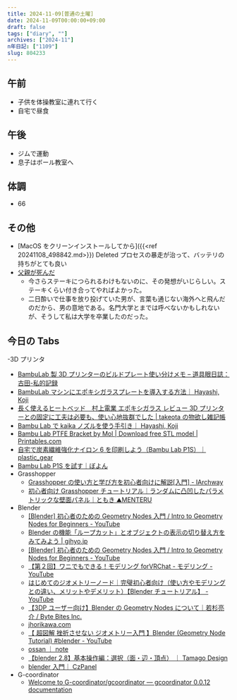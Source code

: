 ```yaml
---
title: 2024-11-09[普通の土曜]
date: 2024-11-09T00:00:00+09:00
draft: false
tags: ["diary", ""]
archives: ["2024-11"]
n年日記: ["1109"]
slug: 804233
---
```


## 午前

- 子供を体操教室に連れて行く
- 自宅で昼食

## 午後

- ジムで運動
- 息子はボール教室へ

## 体調

- 66

## その他

- [MacOS をクリーンインストールしてから]({{<ref 20241108_498842.md>}}) Deleted プロセスの暴走が治って、バッテリの持ちがとても良い
- [父親が死んだ](https://inukawatama.com/father/)
  - 今さらステーキにつられるわけもないのに、その発想がいじらしい。ステーキくらい付き合ってやればよかった。
  - 二日酔いで仕事を放り投げていた男が、言葉も通じない海外へと飛んだのだから、男の意地である。名門大学とまでは呼べないかもしれないが、そうして私は大学を卒業したのだった。

## 今日の Tabs

-3D プリンタ

- [BambuLab 製 3D プリンターのビルドプレート使い分けメモ – 道具眼日誌：古田-私的記録](https://do-gugan.com/~furuta/archives/2024/03/bambulab_buildplates.html)
- [BambuLab マシンにエポキシガラスプレートを導入する方法｜ Hayashi, Koji](https://note.com/tellus1019/n/n1edfd12af904)
- [長く使えるヒートベッド　村上電業 エポキシガラス レビュー 3D プリンターとの固定に工夫は必要も、使い心地抜群でした | takeota の物欲し雑記帳](https://monohoshi.blog/glass-epoxy/)
- [Bambu Lab で kaika ノズルを使う手引き｜ Hayashi, Koji](https://note.com/tellus1019/n/na9c87516d5c1#bcd3775e-cd3c-4f64-a978-75bcb46a4b11)
- [Bambu Lab PTFE Bracket by Mol | Download free STL model | Printables.com](https://www.printables.com/model/330471-bambu-lab-ptfe-bracket)
- [自宅で炭素繊維強化ナイロン 6 を印刷しよう（Bambu Lab P1S）｜ plastic_gear](https://note.com/plastic_gear/n/n46f8f29894d4)
- [Bambu Lab P1S を試す｜ぼよん](https://note.com/boyon/n/n74e4eb8d96c1)
- Grasshopper
  - [Grasshopper の使い方と学び方を初心者向けに解説[入門] - IArchway](https://iarchway.com/how_to_use_grasshopper/)
  - [初心者向け Grasshopper チュートリアル｜ランダムに凸凹したパラメトリックな壁面パネル｜ともき ⛰️MENTERU](https://note.com/menteru_inoue/n/ne3bc5d197c98)
- Blender
  - [[Blender] 初心者のための Geometry Nodes 入門 / Intro to Geometry Nodes for Beginners - YouTube](https://www.youtube.com/watch?v=yQgfsVy62Sw)
  - [Blender の機能「ループカット」とオブジェクトの表示の切り替え方をみてみよう | gihyo.jp](https://gihyo.jp/article/2023/04/blender-basics-07?summary)
  - [[Blender] 初心者のための Geometry Nodes 入門 / Intro to Geometry Nodes for Beginners - YouTube](https://www.youtube.com/watch?v=yQgfsVy62Sw&t=1504s)
  - [【第２回】ワニでもできる！モデリング forVRChat - モデリング - YouTube](https://www.youtube.com/watch?v=Stms6M99Flo)
  - [はじめてのジオメトリーノード｜完璧初心者向け（使い方やモデリングとの違い、メリットやデメリット）【Blender チュートリアル】 - YouTube](https://www.youtube.com/watch?v=v-hOH5j1ogM)
  - [【3DP ユーザー向け】Blender の Geometry Nodes について｜若杉亮介 / Byte Bites Inc.](https://note.com/alz3d/n/n6c1539e2782a)
  - [jhorikawa.com](https://jhorikawa.com/)
  - [【 超図解 挫折させない ジオメトリー入門 】Blender (Geometry Node Tutorial) #blender - YouTube](https://www.youtube.com/watch?v=MQM4488Vm4o)
  - [ossan ｜ note](https://note.com/osama/)
  - [【blender 2.8】基本操作編：選択（面・辺・頂点） ｜ Tamago Design](https://tamago-design.net/sentaku-01)
  - [blender 入門｜ CzPanel](https://czpanel.com/lecture/blender/basic/)
- G-coordinator
  - [Welcome to G-coordinator/gcoordinator — gcoordinator 0.0.12 documentation](https://gcoordinator.readthedocs.io/en/latest/)
